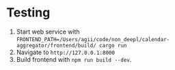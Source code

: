 # Testing
1. Start web service with `FRONTEND_PATH=/Users/agii/code/non_deepl/calendar-aggregator/frontend/build/ cargo run`
2. Navigate to `http://127.0.0.1:8000`
3. Build frontend with `npm run build --dev`.